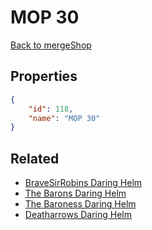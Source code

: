 # MOP 30

<no description available>

[Back to mergeShop](../merge-shops.md)

## Properties

```json
{
    "id": 118,
    "name": "MOP 30"
}
```

## Related

- [BraveSirRobins Daring Helm](../items/7586-bravesirrobins-daring-helm.md)
- [The Barons Daring Helm](../items/7591-the-barons-daring-helm.md)
- [The Baroness Daring Helm](../items/7596-the-baroness-daring-helm.md)
- [Deatharrows Daring Helm](../items/7601-deatharrows-daring-helm.md)

